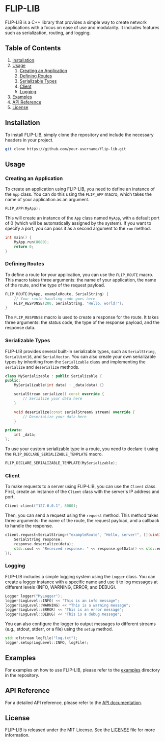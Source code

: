 # FLIP-LIB

FLIP-LIB is a C++ library that provides a simple way to create network applications with a focus on ease of use and modularity. It includes features such as serialization, routing, and logging.

## Table of Contents

1. [Installation](#installation)
2. [Usage](#usage)
    1. [Creating an Application](#creating-an-application)
    2. [Defining Routes](#defining-routes)
    3. [Serializable Types](#serializable-types)
    4. [Client](#client)
    5. [Logging](#logging)
3. [Examples](#examples)
4. [API Reference](#api-reference)
5. [License](#license)

## Installation

To install FLIP-LIB, simply clone the repository and include the necessary headers in your project.

```bash
git clone https://github.com/your-username/flip-lib.git
```

## Usage

### Creating an Application

To create an application using FLIP-LIB, you need to define an instance of the `App` class. You can do this using the `FLIP_APP` macro, which takes the name of your application as an argument.

```cpp
FLIP_APP(MyApp);
```

This will create an instance of the `App` class named `MyApp`, with a default port of 0 (which will be automatically assigned by the system). If you want to specify a port, you can pass it as a second argument to the `run` method.

```cpp
int main() {
    MyApp.run(8080);
    return 0;
}
```

### Defining Routes

To define a route for your application, you can use the `FLIP_ROUTE` macro. This macro takes three arguments: the name of your application, the name of the route, and the type of the request payload.

```cpp
FLIP_ROUTE(MyApp, exampleRoute, SerialString) {
    // Your route handling code goes here
    FLIP_RESPONSE(200, SerialString, "Hello, world!");
}
```

The `FLIP_RESPONSE` macro is used to create a response for the route. It takes three arguments: the status code, the type of the response payload, and the response data.

### Serializable Types

FLIP-LIB provides several built-in serializable types, such as `SerialString`, `SerialUint16`, and `SerialVector`. You can also create your own serializable types by inheriting from the `Serializable` class and implementing the `serialize` and `deserialize` methods.

```cpp
class MySerializable : public Serializable {
public:
    MySerializable(int data) : _data(data) {}

    serialStream serialize() const override {
        // Serialize your data here
    }

    void deserialize(const serialStream& stream) override {
        // Deserialize your data here
    }

private:
    int _data;
};
```

To use your custom serializable type in a route, you need to declare it using the `FLIP_DECLARE_SERIALIZABLE_TEMPLATE` macro.

```cpp
FLIP_DECLARE_SERIALIZABLE_TEMPLATE(MySerializable);
```

### Client

To make requests to a server using FLIP-LIB, you can use the `Client` class. First, create an instance of the `Client` class with the server's IP address and port.

```cpp
Client client("127.0.0.1", 8080);
```

Then, you can send a request using the `request` method. This method takes three arguments: the name of the route, the request payload, and a callback to handle the response.

```cpp
client.request<SerialString>("exampleRoute", "Hello, server!", [](uint16_t code, const serialStream& data) {
    SerialString response;
    response.deserialize(data);
    std::cout << "Received response: " << response.getData() << std::endl;
});
```

### Logging

FLIP-LIB includes a simple logging system using the `Logger` class. You can create a logger instance with a specific name and use it to log messages at different levels (INFO, WARNING, ERROR, and DEBUG).

```cpp
Logger logger("MyLogger");
logger(LogLevel::INFO) << "This is an info message";
logger(LogLevel::WARNING) << "This is a warning message";
logger(LogLevel::ERROR) << "This is an error message";
logger(LogLevel::DEBUG) << "This is a debug message";
```

You can also configure the logger to output messages to different streams (e.g., stdout, stderr, or a file) using the `setup` method.

```cpp
std::ofstream logFile("log.txt");
logger.setup(LogLevel::INFO, logFile);
```

## Examples

For examples on how to use FLIP-LIB, please refer to the [examples](examples) directory in the repository.

## API Reference

For a detailed API reference, please refer to the [API documentation](docs/api.md).

## License

FLIP-LIB is released under the MIT License. See the [LICENSE](LICENSE) file for more information.